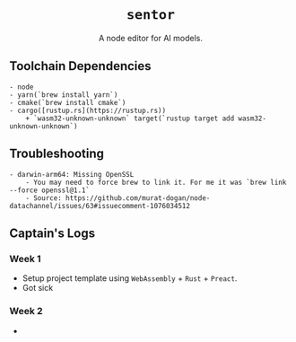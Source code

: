 <div align="center">
    <h1><code>sentor</code></h1>
    A node editor for AI models.
</div>

## Toolchain Dependencies
    - node
    - yarn(`brew install yarn`)
    - cmake(`brew install cmake`)
    - cargo([rustup.rs](https://rustup.rs))
        + `wasm32-unknown-unknown` target(`rustup target add wasm32-unknown-unknown`)

## Troubleshooting
    - darwin-arm64: Missing OpenSSL
        - You may need to force brew to link it. For me it was `brew link --force openssl@1.1`
        - Source: https://github.com/murat-dogan/node-datachannel/issues/63#issuecomment-1076034512

## Captain's Logs
### Week 1
- Setup project template using `WebAssembly` + `Rust` + `Preact`.
- Got sick
### Week 2
- 